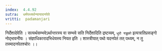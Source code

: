 ```yaml
---
index:  4.4.92
sutra:  धर्मपथ्यर्थन्यायादनपेते
vritti:  padamanjari
---
```


निर्देशादेवेति । सत्यर्थसम्भवेऽर्थान्तरस्य वा सम्भवे सति निर्देशादिति द्रष्टव्यम्, `धुरो यड्ढको` इत्यत्रातिप्रसङ्गो नोद्भावनीयः । संज्ञाधिकारादभिधेयस्य नियत इति । शास्त्रीयात् पथो यदनपेतं तत् पथ्यम्, न तु तस्मादनपेतश्चोरः ।।
